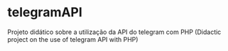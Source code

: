 # telegramAPI
Projeto didático sobre a utilização da API do telegram com PHP (Didactic project on the use of telegram API with PHP)
